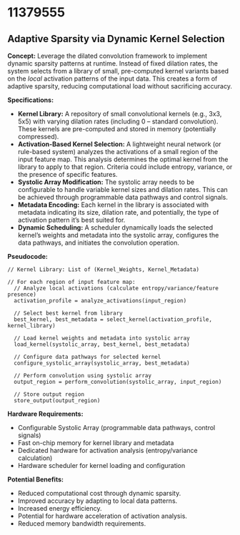 # 11379555

## Adaptive Sparsity via Dynamic Kernel Selection

**Concept:** Leverage the dilated convolution framework to implement dynamic sparsity patterns at runtime. Instead of fixed dilation rates, the system selects from a library of small, pre-computed kernel variants based on the *local* activation patterns of the input data. This creates a form of adaptive sparsity, reducing computational load without sacrificing accuracy.

**Specifications:**

*   **Kernel Library:** A repository of small convolutional kernels (e.g., 3x3, 5x5) with varying dilation rates (including 0 – standard convolution). These kernels are pre-computed and stored in memory (potentially compressed).
*   **Activation-Based Kernel Selection:** A lightweight neural network (or rule-based system) analyzes the activations of a small region of the input feature map. This analysis determines the optimal kernel from the library to apply to that region.  Criteria could include entropy, variance, or the presence of specific features.
*   **Systolic Array Modification:** The systolic array needs to be configurable to handle variable kernel sizes and dilation rates. This can be achieved through programmable data pathways and control signals.
*   **Metadata Encoding:**  Each kernel in the library is associated with metadata indicating its size, dilation rate, and potentially, the type of activation pattern it’s best suited for.
*   **Dynamic Scheduling:** A scheduler dynamically loads the selected kernel’s weights and metadata into the systolic array, configures the data pathways, and initiates the convolution operation.

**Pseudocode:**

```
// Kernel Library: List of (Kernel_Weights, Kernel_Metadata)

// For each region of input feature map:
  // Analyze local activations (calculate entropy/variance/feature presence)
  activation_profile = analyze_activations(input_region)

  // Select best kernel from library
  best_kernel, best_metadata = select_kernel(activation_profile, kernel_library)

  // Load kernel weights and metadata into systolic array
  load_kernel(systolic_array, best_kernel, best_metadata)

  // Configure data pathways for selected kernel
  configure_systolic_array(systolic_array, best_metadata)

  // Perform convolution using systolic array
  output_region = perform_convolution(systolic_array, input_region)

  // Store output region
  store_output(output_region)
```

**Hardware Requirements:**

*   Configurable Systolic Array (programmable data pathways, control signals)
*   Fast on-chip memory for kernel library and metadata
*   Dedicated hardware for activation analysis (entropy/variance calculation)
*   Hardware scheduler for kernel loading and configuration

**Potential Benefits:**

*   Reduced computational cost through dynamic sparsity.
*   Improved accuracy by adapting to local data patterns.
*   Increased energy efficiency.
*   Potential for hardware acceleration of activation analysis.
*   Reduced memory bandwidth requirements.